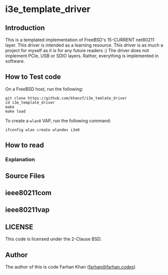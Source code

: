 # i3e_template_driver

## Introduction

This is a templated implementation of FreeBSD's 15-CURRENT net80211 layer. This driver is intended as a learning resource.
This driver is as much a project for myself as it is for any future readers :)
The driver does not implement PCIe, USB or SDIO layers. Rather, everything is implemented in software.

## How to Test code

On a FreeBSD host, run the following:

```
git clone https://github.com/khanzf/i3e_temlate_driver
cd i3e_template_driver
make
make load
```

To create a `wlan0` VAP, run the following command:
```
ifconfig wlan create wlandev i3e0
```

## How to read

### Explanation

## Source Files

## ieee80211com

## ieee80211vap

## LICENSE

This code is licensed under the 2-Clause BSD.

## Author

The author of this is code Farhan Khan (farhan@farhan.codes)
